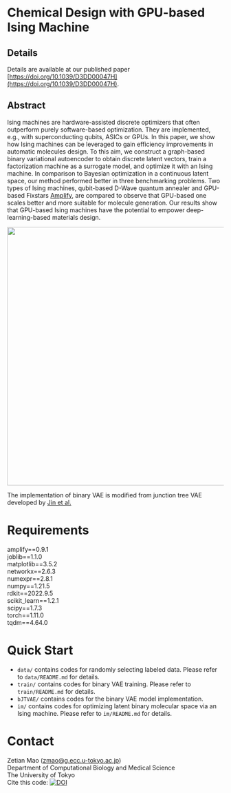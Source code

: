 # Chemical Design with GPU-based Ising Machine

## Details
Details are available at our published paper [https://doi.org/10.1039/D3DD00047H](https://doi.org/10.1039/D3DD00047H).

## Abstract

Ising machines
are hardware-assisted discrete optimizers
that often outperform purely software-based optimization.
They are implemented, e.g., with superconducting qubits, ASICs or GPUs.
In this paper, we show how Ising machines can be leveraged to gain
efficiency improvements in automatic molecules design. 
To this aim, we construct a graph-based binary variational autoencoder
to obtain discrete latent vectors,
train a factorization machine as a surrogate model,
and optimize it with an Ising machine.
In comparison to Bayesian optimization in a continuous latent space,
our method performed better in three benchmarking problems.
Two types of Ising machines, qubit-based D-Wave quantum annealer
and GPU-based Fixstars [Amplify](https://amplify.fixstars.com/en/), are compared to observe that
GPU-based one scales better and more suitable for molecule generation.
Our results show that GPU-based Ising machines have the potential
to empower deep-learning-based materials design.

<img src="https://github.com/tsudalab/bVAE-IM/blob/main/overview.png" width="600">

The implementation of binary VAE is modified from junction tree VAE developed by [Jin et al.](https://github.com/wengong-jin/icml18-jtnn)  

# Requirements
amplify==0.9.1  
joblib==1.1.0  
matplotlib==3.5.2  
networkx==2.6.3  
numexpr==2.8.1  
numpy==1.21.5  
rdkit==2022.9.5  
scikit_learn==1.2.1  
scipy==1.7.3  
torch==1.11.0  
tqdm==4.64.0

# Quick Start

* `data/` contains codes for randomly selecting labeled data. Please refer to `data/README.md` for details.
* `train/` contains codes for binary VAE training. Please refer to `train/README.md` for details.
* `bJTVAE/` contains codes for the binary VAE model implementation.
* `im/` contains codes for optimizing latent binary molecular space via an Ising machine. Please refer to `im/README.md` for details.

# Contact
Zetian Mao (zmao@g.ecc.u-tokyo.ac.jp)\
Department of Computational Biology and Medical Science\
The University of Tokyo\
Cite this code: [![DOI](https://zenodo.org/badge/608057945.svg)](https://zenodo.org/badge/latestdoi/608057945)

